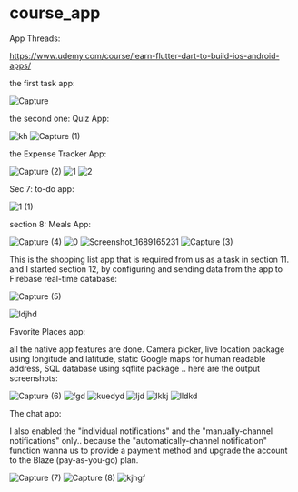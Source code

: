 # course_app

App Threads: 

https://www.udemy.com/course/learn-flutter-dart-to-build-ios-android-apps/

the first task app:

![Capture](https://github.com/AsmaaJAH/FlutterDartUdemyCourseApp_TheCompleteGuide2023Edition/assets/88660261/9adc3124-f026-4084-9eaf-30a9f03f8acb)

the second one: Quiz App: 

![kh](https://github.com/AsmaaJAH/FlutterDartUdemyCourseApp_TheCompleteGuide2023Edition/assets/88660261/643fc224-a5b9-4231-aab0-5536b0a720ba)
![Capture (1)](https://github.com/AsmaaJAH/FlutterDartUdemyCourseApp_TheCompleteGuide2023Edition/assets/88660261/89acc0a8-2129-45ce-83c1-746abbfb8122)



the Expense Tracker App: 

![Capture (2)](https://github.com/AsmaaJAH/FlutterDartUdemyCourseApp_TheCompleteGuide2023Edition/assets/88660261/a1c06515-c09f-456d-a88b-936bb36abde4)
![1](https://github.com/AsmaaJAH/FlutterDartUdemyCourseApp_TheCompleteGuide2023Edition/assets/88660261/b7ef543b-4d15-4a41-99da-e3075f014eb4)
![2](https://github.com/AsmaaJAH/FlutterDartUdemyCourseApp_TheCompleteGuide2023Edition/assets/88660261/e0c02966-6066-434a-b5f7-394a827b38b8)



Sec 7: to-do app:

![1 (1)](https://github.com/AsmaaJAH/FlutterDartUdemyCourseApp_TheCompleteGuide2023Edition/assets/88660261/b08be2b3-3405-48f0-901b-f531e6f0f69e)


section 8: Meals App:

![Capture (4)](https://github.com/AsmaaJAH/FlutterDartUdemyCourseApp_TheCompleteGuide2023Edition/assets/88660261/c7dc84f2-464e-4b9a-9d30-1d937d089d09)
![0](https://github.com/AsmaaJAH/FlutterDartUdemyCourseApp_TheCompleteGuide2023Edition/assets/88660261/3a37900a-8df6-4e1e-8433-410595c77e10)
![Screenshot_1689165231](https://github.com/AsmaaJAH/FlutterDartUdemyCourseApp_TheCompleteGuide2023Edition/assets/88660261/ea820113-883e-4729-baf5-7d209d7c3cba)
![Capture (3)](https://github.com/AsmaaJAH/FlutterDartUdemyCourseApp_TheCompleteGuide2023Edition/assets/88660261/cdbd8fc3-0a18-4626-9d40-a58326524071)


This is the shopping list app that is required from us as a task in section 11. and I started section 12, by configuring and sending data from the app to Firebase real-time database:

![Capture (5)](https://github.com/AsmaaJAH/FlutterDartUdemyCourseApp_TheCompleteGuide2023Edition/assets/88660261/e2b0c8e2-0afe-400a-9df7-26b857c98df4)

![ldjhd](https://github.com/AsmaaJAH/FlutterDartUdemyCourseApp_TheCompleteGuide2023Edition/assets/88660261/9dec0db4-26c7-4176-8bc8-8b60016e138a)


Favorite Places app: 

all the native app features are done. Camera picker, live location package using longitude and latitude, static Google maps for human readable address,  SQL database using sqflite package .. here are the output screenshots:

![Capture (6)](https://github.com/AsmaaJAH/FlutterDartUdemyCourseApp_TheCompleteGuide2023Edition/assets/88660261/a13a88fd-ccca-42f0-b150-b816d28aa881)
![fgd](https://github.com/AsmaaJAH/FlutterDartUdemyCourseApp_TheCompleteGuide2023Edition/assets/88660261/36f45111-640c-446d-a73a-ef3a63f5f38b)
![kuedyd](https://github.com/AsmaaJAH/FlutterDartUdemyCourseApp_TheCompleteGuide2023Edition/assets/88660261/e80fd947-6777-4327-b0b5-f7062f8a1244)
![ljd](https://github.com/AsmaaJAH/FlutterDartUdemyCourseApp_TheCompleteGuide2023Edition/assets/88660261/7795a653-3102-46a8-be4f-fc912a30e806)
![lkkj](https://github.com/AsmaaJAH/FlutterDartUdemyCourseApp_TheCompleteGuide2023Edition/assets/88660261/aa88b9ad-58c4-4327-abe9-56f5990f46f8)
![lldkd](https://github.com/AsmaaJAH/FlutterDartUdemyCourseApp_TheCompleteGuide2023Edition/assets/88660261/f9d0e4d5-a089-4e71-8763-e70d791b077f)



The chat app:

I also enabled the "individual notifications" and the "manually-channel notifications" only.. because the "automatically-channel notification" function wanna us to provide a payment method and upgrade the account to the Blaze (pay-as-you-go) plan.

![Capture (7)](https://github.com/AsmaaJAH/FlutterDartUdemyCourseApp_TheCompleteGuide2023Edition/assets/88660261/9d6058aa-c650-434f-ad60-4343ca9fd608)
![Capture (8)](https://github.com/AsmaaJAH/FlutterDartUdemyCourseApp_TheCompleteGuide2023Edition/assets/88660261/f712b98a-b3f9-44cb-b3cd-3f2200f0f85c)
![kjhgf](https://github.com/AsmaaJAH/FlutterDartUdemyCourseApp_TheCompleteGuide2023Edition/assets/88660261/3f958b58-9952-4ad8-b0be-43bdd3e8e828)



